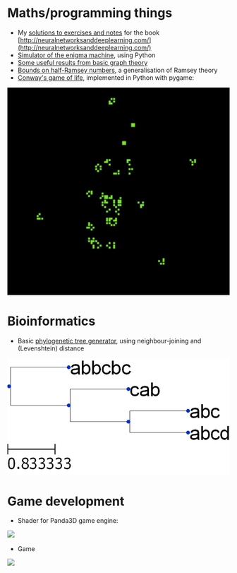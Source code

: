 # Maths/programming things

 - My [solutions to exercises and notes](/nnnotes/) for the book [http://neuralnetworksanddeeplearning.com/](http://neuralnetworksanddeeplearning.com/)
 - [Simulator of the enigma machine](https://github.com/avisemler/enigma_simulator), using Python
 - [Some useful results from basic graph theory](/graphtheory.pdf)
 - [Bounds on half-Ramsey numbers](/files/Probabilistic_Ramsey_Numbers.pdf), a generalisation of Ramsey theory
 - [Conway's game of life](https://github.com/avisemler/game_of_life), implemented in Python with pygame:

![](/files/screenshot.jpg)

# Bioinformatics

 - Basic [phylogenetic tree generator](https://github.com/avisemler/Phylogeny), using neighbour-joining and (Levenshtein) distance

![](/files/mytree.png)

# Game development
 - Shader for Panda3D game engine:
 
 ![](https://raw.githubusercontent.com/typewriter1/physically-based-panda/master/car.jpg)

- Game

![](https://raw.githubusercontent.com/typewriter1/FlyingGame/master/screenshot1.png)
